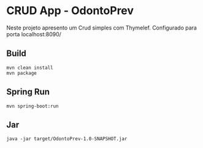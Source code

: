 # CRUD App - OdontoPrev

Neste projeto apresento um Crud simples com Thymelef.
Configurado para porta localhost:8090/
							
## Build

```
mvn clean install
mvn package
```
## Spring Run 
```
mvn spring-boot:run
```
## Jar

```
java -jar target/OdontoPrev-1.0-SNAPSHOT.jar
```
